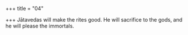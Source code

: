 +++
title = "04"

+++
Jātavedas will make the rites good. He will sacrifice to the gods, and he  will please the immortals.
